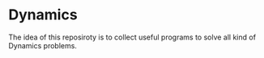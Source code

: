 # Dynamics
The idea of this reposiroty is to collect useful programs to solve all kind of Dynamics problems.
